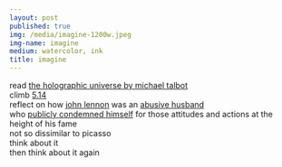 ```yaml
---
layout: post
published: true
img: /media/imagine-1200w.jpeg
img-name: imagine
medium: watercolor, ink
title: imagine
---
```


   
read [the holographic universe by michael talbot][1]  
climb [5.14][2]  
reflect on how [john lennon][3] was an [abusive husband][4]  
who [publicly condemned himself][5] for those attitudes and actions at the height of his fame  
not so dissimilar to picasso  
think about it  
then think about it again  



[1]:	https://www.harpercollins.com/products/the-holographic-universe-michael-talbot?variant=32130731737122/?target=_blank
[2]:	https://www.instagram.com/tv/CAV00wej54w/?utm_source=ig_web_copy_link/?target=_blank
[3]:	https://www.youtube.com/watch?v=VOgFZfRVaww/?target=_blank
[4]:	https://www.vice.com/en/article/ypa9b5/you-dont-have-to-imagine-john-lennon-beat-women-and-childrenits-just-a-fact/?target=_blank
[5]:	https://www.bbc.com/culture/article/20201207-how-john-lennon-was-made-into-a-myth/?target=_blank